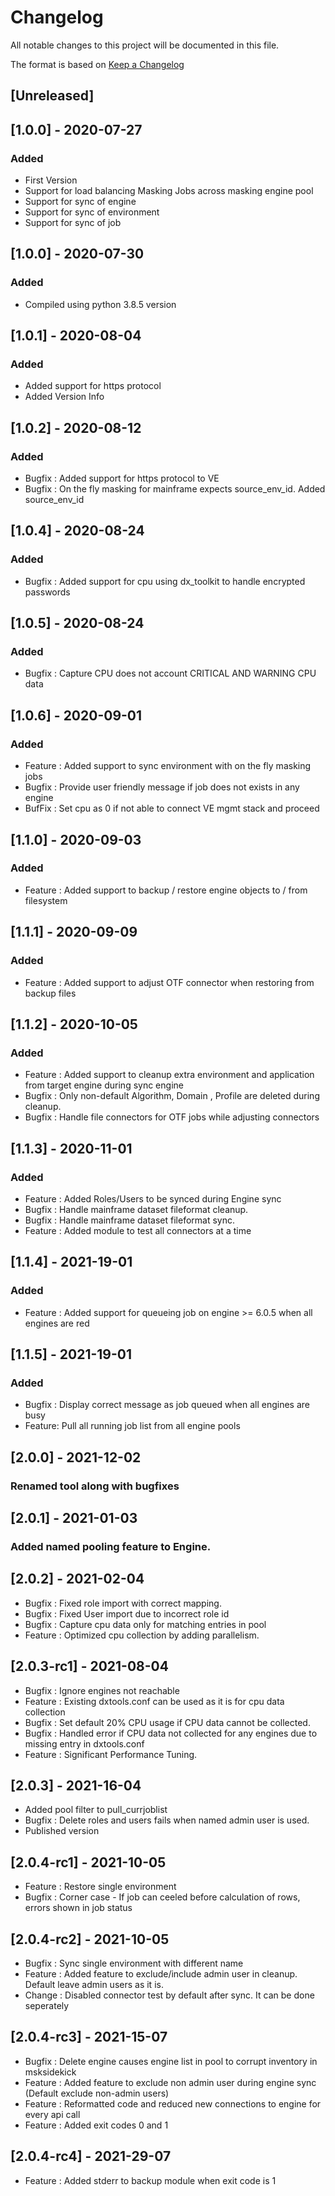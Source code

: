 # Changelog
All notable changes to this project will be documented in this file.

The format is based on [Keep a Changelog](http://keepachangelog.com/en/1.0.0/)

## [Unreleased]

## [1.0.0] - 2020-07-27
### Added
- First Version
- Support for load balancing Masking Jobs across masking engine pool
- Support for sync of engine
- Support for sync of environment
- Support for sync of job

## [1.0.0] - 2020-07-30
### Added
- Compiled using python 3.8.5 version

## [1.0.1] - 2020-08-04
### Added
- Added support for https protocol
- Added Version Info

## [1.0.2] - 2020-08-12
### Added
- Bugfix : Added support for https protocol to VE
- Bugfix : On the fly masking for mainframe expects source_env_id. Added source_env_id

## [1.0.4] - 2020-08-24
### Added
- Bugfix : Added support for cpu using dx_toolkit to handle encrypted passwords

## [1.0.5] - 2020-08-24
### Added
- Bugfix : Capture CPU does not account CRITICAL AND WARNING CPU data

## [1.0.6] - 2020-09-01
### Added
- Feature : Added support to sync environment with on the fly masking jobs
- Bugfix  : Provide user friendly message if job does not exists in any engine 
- BufFix  : Set cpu as 0 if not able to connect VE mgmt stack and proceed

## [1.1.0] - 2020-09-03
### Added
- Feature : Added support to backup / restore engine objects to / from filesystem

## [1.1.1] - 2020-09-09
### Added
- Feature : Added support to adjust OTF connector when restoring from backup files

## [1.1.2] - 2020-10-05
### Added
- Feature : Added support to cleanup extra environment and application from target engine during sync engine
- Bugfix  : Only non-default Algorithm, Domain , Profile are deleted during cleanup.
- Bugfix  : Handle file connectors for OTF jobs while adjusting connectors

## [1.1.3] - 2020-11-01
### Added
- Feature : Added Roles/Users to be synced during Engine sync
- Bugfix  : Handle mainframe dataset fileformat cleanup.
- Bugfix  : Handle mainframe dataset fileformat sync.
- Feature : Added module to test all connectors at a time

## [1.1.4] - 2021-19-01
### Added
- Feature : Added support for queueing job on engine >= 6.0.5 when all engines are red

## [1.1.5] - 2021-19-01
### Added
- Bugfix : Display correct message as job queued when all engines are busy
- Feature: Pull all running job list from all engine pools

## [2.0.0] - 2021-12-02
### Renamed tool along with bugfixes

## [2.0.1] - 2021-01-03
### Added named pooling feature to Engine.

## [2.0.2] - 2021-02-04
- Bugfix  : Fixed role import with correct mapping.
- Bugfix  : Fixed User import due to incorrect role id
- Bugfix  : Capture cpu data only for matching entries in pool
- Feature : Optimized cpu collection by adding parallelism.

## [2.0.3-rc1] - 2021-08-04
- Bugfix  : Ignore engines not reachable
- Feature : Existing dxtools.conf can be used as it is for cpu data collection
- Bugfix  : Set default 20% CPU usage if CPU data cannot be collected.
- Bugfix  : Handled error if CPU data not collected for any engines due to missing entry in dxtools.conf
- Feature : Significant Performance Tuning.

## [2.0.3] - 2021-16-04
- Added pool filter to pull_currjoblist
- Bugfix : Delete roles and users fails when named admin user is used.  
- Published version

## [2.0.4-rc1] - 2021-10-05
- Feature : Restore single environment
- Bugfix  : Corner case - If job can ceeled before calculation of rows, errors shown in job status

## [2.0.4-rc2] - 2021-10-05
- Bugfix  : Sync single environment with different name
- Feature : Added feature to exclude/include admin user in cleanup. Default leave admin users as it is.
- Change  : Disabled connector test by default after sync. It can be done seperately

## [2.0.4-rc3] - 2021-15-07
- Bugfix  : Delete engine causes engine list in pool to corrupt inventory in msksidekick
- Feature : Added feature to exclude non admin user during engine sync (Default exclude non-admin users)
- Feature : Reformatted code and reduced new connections to engine for every api call
- Feature : Added exit codes 0 and 1

## [2.0.4-rc4] - 2021-29-07
- Feature : Added stderr to backup module when exit code is 1

